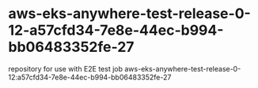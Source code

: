 # aws-eks-anywhere-test-release-0-12-a57cfd34-7e8e-44ec-b994-bb06483352fe-27
repository for use with E2E test job aws-eks-anywhere-test-release-0-12:a57cfd34-7e8e-44ec-b994-bb06483352fe-27
